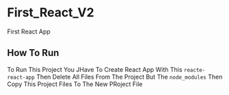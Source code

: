 # First_React_V2
First React App 
## How To Run
To Run This Project You JHave To Create React App With This `reacte-react-app` 
Then Delete All Files From The Project But The `node_modules` 
Then Copy This Project Files To The New PRoject File
